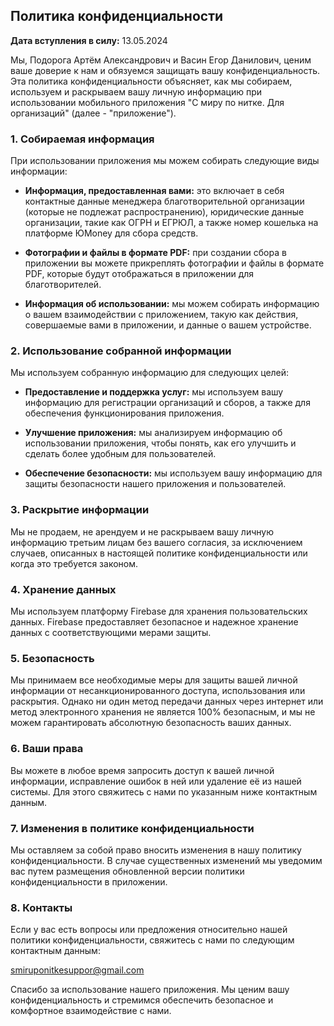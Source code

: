 ## Политика конфиденциальности

**Дата вступления в силу:** 13.05.2024

Мы, Подорога Артём Александрович и Васин Егор Данилович, ценим ваше доверие к нам и обязуемся защищать вашу конфиденциальность. Эта политика конфиденциальности объясняет, как мы собираем, используем и раскрываем вашу личную информацию при использовании мобильного приложения "С миру по нитке. Для организаций" (далее - "приложение").

### 1. Собираемая информация

При использовании приложения мы можем собирать следующие виды информации:

- **Информация, предоставленная вами:** это включает в себя контактные данные менеджера благотворительной организации (которые не подлежат распространению), юридические данные организации, такие как ОГРН и ЕГРЮЛ, а также номер кошелька на платформе ЮMoney для сбора средств.

- **Фотографии и файлы в формате PDF:** при создании сбора в приложении вы можете прикреплять фотографии и файлы в формате PDF, которые будут отображаться в приложении для благотворителей.

- **Информация об использовании:** мы можем собирать информацию о вашем взаимодействии с приложением, такую как действия, совершаемые вами в приложении, и данные о вашем устройстве.

### 2. Использование собранной информации

Мы используем собранную информацию для следующих целей:

- **Предоставление и поддержка услуг:** мы используем вашу информацию для регистрации организаций и сборов, а также для обеспечения функционирования приложения.

- **Улучшение приложения:** мы анализируем информацию об использовании приложения, чтобы понять, как его улучшить и сделать более удобным для пользователей.

- **Обеспечение безопасности:** мы используем вашу информацию для защиты безопасности нашего приложения и пользователей.

### 3. Раскрытие информации

Мы не продаем, не арендуем и не раскрываем вашу личную информацию третьим лицам без вашего согласия, за исключением случаев, описанных в настоящей политике конфиденциальности или когда это требуется законом.

### 4. Хранение данных

Мы используем платформу Firebase для хранения пользовательских данных. Firebase предоставляет безопасное и надежное хранение данных с соответствующими мерами защиты.

### 5. Безопасность

Мы принимаем все необходимые меры для защиты вашей личной информации от несанкционированного доступа, использования или раскрытия. Однако ни один метод передачи данных через интернет или метод электронного хранения не является 100% безопасным, и мы не можем гарантировать абсолютную безопасность ваших данных.

### 6. Ваши права

Вы можете в любое время запросить доступ к вашей личной информации, исправление ошибок в ней или удаление её из нашей системы. Для этого свяжитесь с нами по указанным ниже контактным данным.

### 7. Изменения в политике конфиденциальности

Мы оставляем за собой право вносить изменения в нашу политику конфиденциальности. В случае существенных изменений мы уведомим вас путем размещения обновленной версии политики конфиденциальности в приложении.

### 8. Контакты

Если у вас есть вопросы или предложения относительно нашей политики конфиденциальности, свяжитесь с нами по следующим контактным данным:

smiruponitkesuppor@gmail.com

Спасибо за использование нашего приложения. Мы ценим вашу конфиденциальность и стремимся обеспечить безопасное и комфортное взаимодействие с нами.
